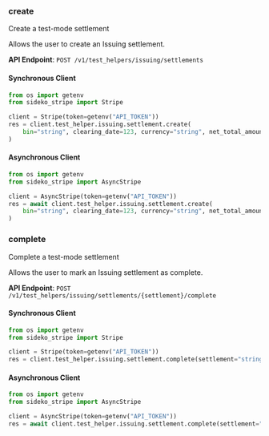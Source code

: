 
### create <a name="create"></a>
Create a test-mode settlement

<p>Allows the user to create an Issuing settlement.</p>

**API Endpoint**: `POST /v1/test_helpers/issuing/settlements`

#### Synchronous Client

```python
from os import getenv
from sideko_stripe import Stripe

client = Stripe(token=getenv("API_TOKEN"))
res = client.test_helper.issuing.settlement.create(
    bin="string", clearing_date=123, currency="string", net_total_amount=123
)
```

#### Asynchronous Client

```python
from os import getenv
from sideko_stripe import AsyncStripe

client = AsyncStripe(token=getenv("API_TOKEN"))
res = await client.test_helper.issuing.settlement.create(
    bin="string", clearing_date=123, currency="string", net_total_amount=123
)
```

### complete <a name="complete"></a>
Complete a test-mode settlement

<p>Allows the user to mark an Issuing settlement as complete.</p>

**API Endpoint**: `POST /v1/test_helpers/issuing/settlements/{settlement}/complete`

#### Synchronous Client

```python
from os import getenv
from sideko_stripe import Stripe

client = Stripe(token=getenv("API_TOKEN"))
res = client.test_helper.issuing.settlement.complete(settlement="string")
```

#### Asynchronous Client

```python
from os import getenv
from sideko_stripe import AsyncStripe

client = AsyncStripe(token=getenv("API_TOKEN"))
res = await client.test_helper.issuing.settlement.complete(settlement="string")
```

